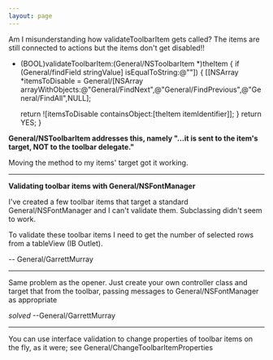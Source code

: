 ```yaml
---
layout: page
---
```


Am I misunderstanding how validateToolbarItem gets called? The items are still connected to actions but the items don't get disabled!! 

    
- (BOOL)validateToolbarItem:(General/NSToolbarItem *)theItem
{
    if (General/findField stringValue] isEqualToString:@""])
      {
	[[NSArray *itemsToDisable = General/[NSArray arrayWithObjects:@"General/FindNext",@"General/FindPrevious",@"General/FindAll",NULL];

	return ![itemsToDisable containsObject:[theItem itemIdentifier]];
      }
    return YES;
}


**General/NSToolbarItem addresses this, namely "...it is sent to the item's target, NOT to the toolbar delegate."**

Moving the method to my items' target got it working.

----

**Validating toolbar items with General/NSFontManager**

I've created a few toolbar items that target a standard General/NSFontManager and I can't validate them. Subclassing didn't seem to work.

To validate these toolbar items I need to get the number of selected rows from a tableView (IB Outlet).

 -- General/GarrettMurray

----

Same problem as the opener. Just create your own controller class and target that from the toolbar, passing messages to General/NSFontManager as appropriate

*solved* --General/GarrettMurray

----

You can use interface validation to change properties of toolbar items on the fly, as it were; see General/ChangeToolbarItemProperties